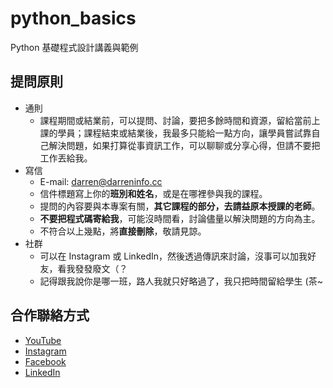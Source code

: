 # python_basics
Python 基礎程式設計講義與範例

## 提問原則
- 通則
  - 課程期間或結業前，可以提問、討論，要把多餘時間和資源，留給當前上課的學員；課程結束或結業後，我最多只能給一點方向，讓學員嘗試靠自己解決問題，如果打算從事資訊工作，可以聊聊或分享心得，但請不要把工作丟給我。
- 寫信
	- E-mail: darren@darreninfo.cc
	- 信件標題寫上你的**班別和姓名**，或是在哪裡參與我的課程。
	- 提問的內容要與本專案有關，**其它課程的部分，去請益原本授課的老師**。
	- **不要把程式碼寄給我**，可能沒時間看，討論儘量以解決問題的方向為主。
	- 不符合以上幾點，將**直接刪除**，敬請見諒。
- 社群
  - 可以在 Instagram 或 LinkedIn，然後透過傳訊來討論，沒事可以加我好友，看我發發廢文（？
  - 記得跟我說你是哪一班，路人我就只好略過了，我只把時間留給學生 (茶~

## 合作聯絡方式
- [YouTube](https://www.youtube.com/@darreninfo-boatman)
- [Instagram](https://www.instagram.com/darreninfo.cc/)
- [Facebook](https://www.facebook.com/profile.php?id=61551064765585)
- [LinkedIn](https://www.linkedin.com/in/telunyang/)